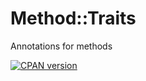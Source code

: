 # Method::Traits

Annotations for methods

[![CPAN version](https://badge.fury.io/pl/Method-Traits.svg)](https://metacpan.org/pod/Method-Traits)
